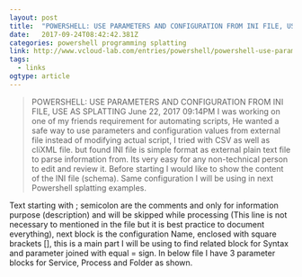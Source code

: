 ```yaml
---
layout: post 
title:  "POWERSHELL: USE PARAMETERS AND CONFIGURATION FROM INI FILE, USE AS SPLATTING | vGeek - Tales from real IT system Administration environment" 
date:   2017-09-24T08:42:42.381Z 
categories: powershell programming splatting
link: http://www.vcloud-lab.com/entries/powershell/powershell-use-parameters-and-configuration-from-ini-file-use-as-splatting 
tags:
  - links
ogtype: article 
---
```


> POWERSHELL: USE PARAMETERS AND CONFIGURATION FROM INI FILE, USE AS SPLATTING
June 22, 2017 09:14PM
I was working on one of my friends requirement for automating scripts, He wanted a safe way to use parameters and configuration values from external file instead of modifying actual script, I tried with CSV as well as cliXML file. but found INI file is simple format as external plain text file to parse information from. Its very easy for any non-technical person to edit and review it. Before starting I would like to show the content of the INI file (schema). Same configuration I will be using in next Powershell splatting examples.

Text starting with ; semicolon are the comments and only for information purpose (description) and will be skipped while processing (This line is not necessary to mentioned in the file but it is best practice to document everything), next block is the configuration Name, enclosed with square brackets [], this is a main part I will be using to find related block for Syntax and parameter joined with equal = sign. In below file I have 3 parameter blocks for Service, Process and Folder as shown.